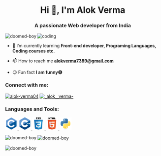 <h1 align="center">Hi 👋, I'm Alok Verma</h1>
<h3 align="center">A passionate Web developer from India</h3>

<img align="right" alt="coding" width="400" src="https://camo.githubusercontent.com/cae12fddd9d6982901d82580bdf321d81fb299141098ca1c2d4891870827bf17/68747470733a2f2f6d69726f2e6d656469756d2e636f6d2f6d61782f313336302f302a37513379765349765f7430696f4a2d5a2e676966">
<p align="left"> <img src="https://komarev.com/ghpvc/?username=doomed-boy&label=Profile%20views&color=0e75b6&style=flat" alt="doomed-boy" /> </p>

- 🌱 I’m currently learning **Front-end developer, Programing Languages, Coding courses etc.**

- 📫 How to reach me **alokverma7389@gmail.com**

- 😉 Fun fact **I am funny😅**

<h3 align="left">Connect with me:</h3>
<p align="left">
<a href="https://linkedin.com/in/alok-verma04" target="blank"><img align="center" src="https://raw.githubusercontent.com/rahuldkjain/github-profile-readme-generator/master/src/images/icons/Social/linked-in-alt.svg" alt="alok-verma04" height="30" width="40" /></a>
<a href="https://instagram.com/_alok__verma-" target="blank"><img align="center" src="https://raw.githubusercontent.com/rahuldkjain/github-profile-readme-generator/master/src/images/icons/Social/instagram.svg" alt="_alok__verma-" height="30" width="40" /></a>
</p>

<h3 align="left">Languages and Tools:</h3>
<p align="left"> <a href="https://www.cprogramming.com/" target="_blank" rel="noreferrer"> <img src="https://raw.githubusercontent.com/devicons/devicon/master/icons/c/c-original.svg" alt="c" width="40" height="40"/> </a> <a href="https://www.w3schools.com/cpp/" target="_blank" rel="noreferrer"> <img src="https://raw.githubusercontent.com/devicons/devicon/master/icons/cplusplus/cplusplus-original.svg" alt="cplusplus" width="40" height="40"/> </a> <a href="https://www.w3schools.com/css/" target="_blank" rel="noreferrer"> <img src="https://raw.githubusercontent.com/devicons/devicon/master/icons/css3/css3-original-wordmark.svg" alt="css3" width="40" height="40"/> </a> <a href="https://www.w3.org/html/" target="_blank" rel="noreferrer"> <img src="https://raw.githubusercontent.com/devicons/devicon/master/icons/html5/html5-original-wordmark.svg" alt="html5" width="40" height="40"/> </a> <a href="https://www.python.org" target="_blank" rel="noreferrer"> <img src="https://raw.githubusercontent.com/devicons/devicon/master/icons/python/python-original.svg" alt="python" width="40" height="40"/> </a> </p>

<p><img align="left" src="https://github-readme-stats.vercel.app/api/top-langs?username=doomed-boy&show_icons=true&locale=en&layout=compact" alt="doomed-boy" /></p>

<p>&nbsp;<img align="center" src="https://github-readme-stats.vercel.app/api?username=doomed-boy&show_icons=true&locale=en" alt="doomed-boy" /></p>

<p><img align="center" src="https://github-readme-streak-stats.herokuapp.com/?user=doomed-boy&" alt="doomed-boy" /></p>

